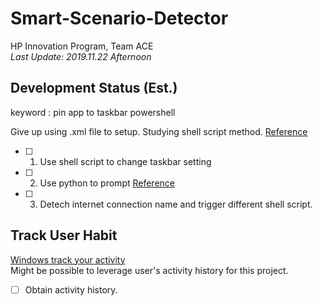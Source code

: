 # Smart-Scenario-Detector
 HP Innovation Program, Team ACE  
 *Last Update: 2019.11.22 Afternoon*
 ## Development Status (Est.)
 keyword : pin app to taskbar powershell
 
 Give up using .xml file to setup.
 Studying shell script method. [Reference](https://appuals.com/pin-unpin-application-windows-10/)
 
 - [ ] 1. Use shell script to change taskbar setting
 - [ ] 2. Use python to prompt [Reference](https://stackoverflow.com/questions/3777301/how-to-call-a-shell-script-from-python-code)
 - [ ] 3. Detech internet connection name and trigger different shell script.
 
## Track User Habit
[Windows track your activity](https://support.microsoft.com/en-us/help/4468227/windows-10-activity-history-and-your-privacy-microsoft-privacy)  
Might be possible to leverage user's activity history for this project.
- [ ] Obtain activity history.
